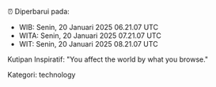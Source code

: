 ⏰ Diperbarui pada:
- WIB: Senin, 20 Januari 2025 06.21.07 UTC
- WITA: Senin, 20 Januari 2025 07.21.07 UTC
- WIT: Senin, 20 Januari 2025 08.21.07 UTC

Kutipan Inspiratif:
"You affect the world by what you browse."


Kategori: technology

